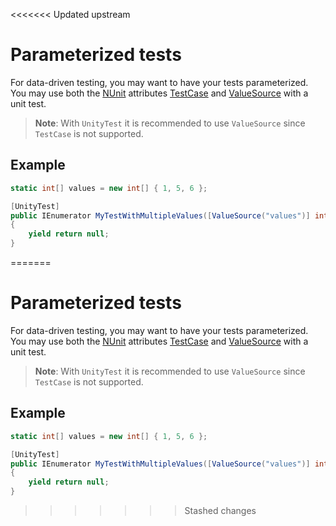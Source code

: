 <<<<<<< Updated upstream
# Parameterized tests

For data-driven testing, you may want to have your tests parameterized. You may use both the [NUnit](http://www.nunit.org/) attributes [TestCase](https://github.com/nunit/docs/wiki/TestCase-Attribute) and [ValueSource](https://github.com/nunit/docs/wiki/ValueSource-Attribute) with a unit test. 

> **Note**: With `UnityTest` it is recommended to use `ValueSource` since `TestCase` is not supported.  

## Example

```c#
static int[] values = new int[] { 1, 5, 6 };

[UnityTest]
public IEnumerator MyTestWithMultipleValues([ValueSource("values")] int value)
{
    yield return null;
}
```

=======
# Parameterized tests

For data-driven testing, you may want to have your tests parameterized. You may use both the [NUnit](http://www.nunit.org/) attributes [TestCase](https://github.com/nunit/docs/wiki/TestCase-Attribute) and [ValueSource](https://github.com/nunit/docs/wiki/ValueSource-Attribute) with a unit test. 

> **Note**: With `UnityTest` it is recommended to use `ValueSource` since `TestCase` is not supported.  

## Example

```c#
static int[] values = new int[] { 1, 5, 6 };

[UnityTest]
public IEnumerator MyTestWithMultipleValues([ValueSource("values")] int value)
{
    yield return null;
}
```

>>>>>>> Stashed changes
